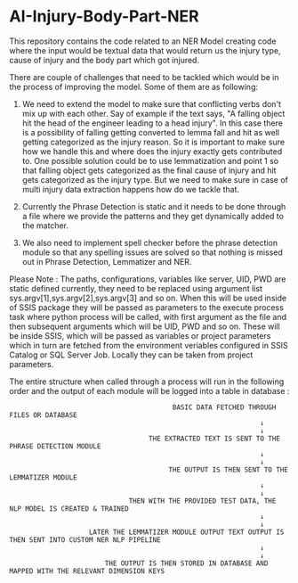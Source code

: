 # AI-Injury-Body-Part-NER

This repository contains the code related to an NER Model creating code where the input would be textual data that would return us the injury type, cause of injury and the body part which got injured.

There are couple of challenges that need to be tackled which would be in the process of improving the model. Some of them are as following: 

1. We need to extend the model to make sure that conflicting verbs don't mix up with each other. Say of example if the text says, "A falling object hit the head of the engineer leading to a head injury". In this case there is a possibility of falling getting converted to lemma fall and hit as well getting categorized as the injury reason. So it is important to make sure how we handle this and where does the injury exactly gets contributed to. One possible solution could be to use lemmatization and point 1 so that falling object gets categorized as the final cause of injury and hit gets categorized as the injury type. But we need to make sure in case of multi injury data extraction happens how do we tackle that.

2. Currently the Phrase Detection is static and it needs to be done through a file where we provide the patterns and they get dynamically added to the matcher.

3. We also need to implement spell checker before the phrase detection module so that any spelling issues are solved so that nothing is missed out in Phrase Detection, Lemmatizer and NER.

Please Note : The paths, configurations, variables like server, UID, PWD are static defined currently, they need to be replaced using argument list sys.argv[1],sys.argv[2],sys.argv[3] and so on.
When this will be used inside of SSIS package they will be passed as parameters to the execute process task where python process will be called, with first argument as the file and then subsequent arguments which will be UID, PWD and so on. These will be inside SSIS, which will be passed as variables or project parameters which in turn are fetched from the environment veriables configured in SSIS Catalog or SQL Server Job. Locally they can be taken from project parameters.

The entire structure when called through a process will run in the following order and the output of each module will be logged into a table in database :

                                             BASIC DATA FETCHED THROUGH FILES OR DATABASE
                                                                   ↓
                                                                   ↓
                                       THE EXTRACTED TEXT IS SENT TO THE PHRASE DETECTION MODULE
                                                                   ↓
                                                                   ↓
                                            THE OUTPUT IS THEN SENT TO THE LEMMATIZER MODULE
                                                                   ↓
                                                                   ↓
                                  THEN WITH THE PROVIDED TEST DATA, THE NLP MODEL IS CREATED & TRAINED
                                                                   ↓
                                                                   ↓
                        LATER THE LEMMATIZER MODULE OUTPUT TEXT OUTPUT IS THEN SENT INTO CUSTOM NER NLP PIPELINE
                                                                   ↓
                                                                   ↓
                            THE OUTPUT IS THEN STORED IN DATABASE AND MAPPED WITH THE RELEVANT DIMENSION KEYS
